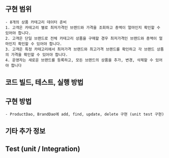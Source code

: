## 구현 범위
    - 8개의 상품 카테고리 데이터 준비
    1. 고객은 카테고리 별로 최저가격인 브랜드와 가격을 조회하고 총액이 얼마인지 확인할 수 있어야 합니다.
    2. 고객은 단일 브랜드로 전체 카테고리 상품을 구매할 경우 최저가격인 브랜드와 총액이 얼마인지 확인할 수 있어야 합니다.
    3. 고객은 특정 카테고리에서 최저가격 브랜드와 최고가격 브랜드를 확인하고 각 브랜드 상품의 가격을 확인할 수 있어야 합니다.
    4. 운영자는 새로운 브랜드를 등록하고, 모든 브랜드의 상품을 추가, 변경, 삭제할 수 있어야 합니다
     
## 코드 빌드, 테스트, 실행 방법

## 구현 방법
    - ProductDao, BrandDao에 add, find, update, delete 구현 (unit test 구현)

## 기타 추가 정보




## Test (unit / Integration)

[//]: # (로그 로깅)
[//]: # (인증 및 권한)
[//]: # (모니터링)
[//]: # (CI/CD)
